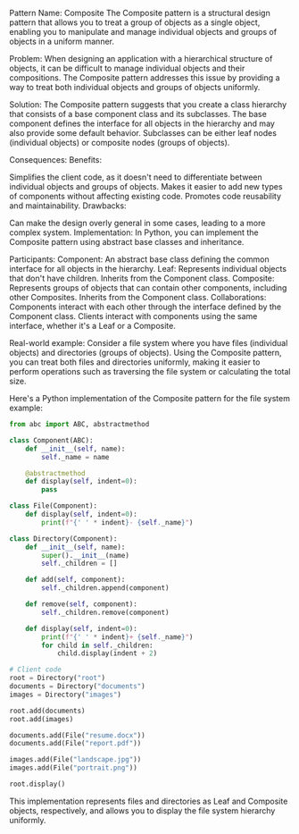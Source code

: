 Pattern Name: Composite
The Composite pattern is a structural design pattern that allows you to treat a group of objects as a single object, enabling you to manipulate and manage individual objects and groups of objects in a uniform manner.

Problem:
When designing an application with a hierarchical structure of objects, it can be difficult to manage individual objects and their compositions. The Composite pattern addresses this issue by providing a way to treat both individual objects and groups of objects uniformly.

Solution:
The Composite pattern suggests that you create a class hierarchy that consists of a base component class and its subclasses. The base component defines the interface for all objects in the hierarchy and may also provide some default behavior. Subclasses can be either leaf nodes (individual objects) or composite nodes (groups of objects).

Consequences:
Benefits:

Simplifies the client code, as it doesn't need to differentiate between individual objects and groups of objects.
Makes it easier to add new types of components without affecting existing code.
Promotes code reusability and maintainability.
Drawbacks:

Can make the design overly general in some cases, leading to a more complex system.
Implementation:
In Python, you can implement the Composite pattern using abstract base classes and inheritance.

Participants:
Component: An abstract base class defining the common interface for all objects in the hierarchy.
Leaf: Represents individual objects that don't have children. Inherits from the Component class.
Composite: Represents groups of objects that can contain other components, including other Composites. Inherits from the Component class.
Collaborations:
Components interact with each other through the interface defined by the Component class. Clients interact with components using the same interface, whether it's a Leaf or a Composite.

Real-world example:
Consider a file system where you have files (individual objects) and directories (groups of objects). Using the Composite pattern, you can treat both files and directories uniformly, making it easier to perform operations such as traversing the file system or calculating the total size.

Here's a Python implementation of the Composite pattern for the file system example:

```python
from abc import ABC, abstractmethod

class Component(ABC):
    def __init__(self, name):
        self._name = name

    @abstractmethod
    def display(self, indent=0):
        pass

class File(Component):
    def display(self, indent=0):
        print(f"{' ' * indent}- {self._name}")

class Directory(Component):
    def __init__(self, name):
        super().__init__(name)
        self._children = []

    def add(self, component):
        self._children.append(component)

    def remove(self, component):
        self._children.remove(component)

    def display(self, indent=0):
        print(f"{' ' * indent}+ {self._name}")
        for child in self._children:
            child.display(indent + 2)

# Client code
root = Directory("root")
documents = Directory("documents")
images = Directory("images")

root.add(documents)
root.add(images)

documents.add(File("resume.docx"))
documents.add(File("report.pdf"))

images.add(File("landscape.jpg"))
images.add(File("portrait.png"))

root.display()

```

This implementation represents files and directories as Leaf and Composite objects, respectively, and allows you to display the file system hierarchy uniformly.
